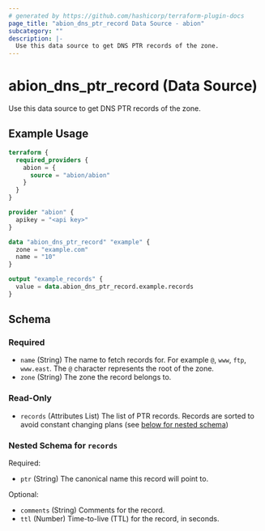 ```yaml
---
# generated by https://github.com/hashicorp/terraform-plugin-docs
page_title: "abion_dns_ptr_record Data Source - abion"
subcategory: ""
description: |-
  Use this data source to get DNS PTR records of the zone.
---
```


# abion_dns_ptr_record (Data Source)

Use this data source to get DNS PTR records of the zone.

## Example Usage

```terraform
terraform {
  required_providers {
    abion = {
      source = "abion/abion"
    }
  }
}

provider "abion" {
  apikey = "<api key>"
}

data "abion_dns_ptr_record" "example" {
  zone = "example.com"
  name = "10"
}

output "example_records" {
  value = data.abion_dns_ptr_record.example.records
}
```

<!-- schema generated by tfplugindocs -->
## Schema

### Required

- `name` (String) The name to fetch records for. For example `@`, `www`, `ftp`, `www.east`. The `@` character represents the root of the zone.
- `zone` (String) The zone the record belongs to.

### Read-Only

- `records` (Attributes List) The list of PTR records. Records are sorted to avoid constant changing plans (see [below for nested schema](#nestedatt--records))

<a id="nestedatt--records"></a>
### Nested Schema for `records`

Required:

- `ptr` (String) The canonical name this record will point to.

Optional:

- `comments` (String) Comments for the record.
- `ttl` (Number) Time-to-live (TTL) for the record, in seconds.
